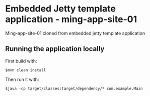 # Embedded Jetty template application - ming-app-site-01

Ming-app-site-01 cloned from embedded jetty template application

## Running the application locally

First build with:

    $mvn clean install

Then run it with:

    $java -cp target/classes:target/dependency/* com.example.Main


